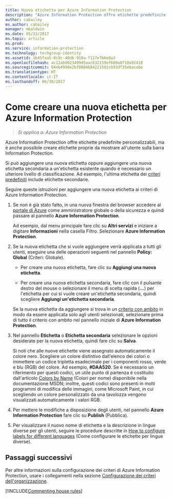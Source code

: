 ```yaml
---
title: Nuova etichetta per Azure Information Protection
description: "Azure Information Protection offre etichette predefinite personalizzabili, ma è anche possibile creare etichette proprie da mostrare all'utente sulla barra Information Protection."
author: cabailey
ms.author: cabailey
manager: mbaldwin
ms.date: 05/23/2017
ms.topic: article
ms.prod: 
ms.service: information-protection
ms.technology: techgroup-identity
ms.assetid: 1b45faa5-0c9c-40d6-910a-f117e7b6e8a3
ms.openlocfilehash: ac12ab9023499d5aac632159ef689a8f10a91418
ms.sourcegitcommit: 04eb4990e2bf0004684221592cb93df35e6acebe
ms.translationtype: HT
ms.contentlocale: it-IT
ms.lasthandoff: 06/30/2017
---
```

# <a name="how-to-create-a-new-label-for-azure-information-protection"></a>Come creare una nuova etichetta per Azure Information Protection

>*Si applica a: Azure Information Protection*

Azure Information Protection offre etichette predefinite personalizzabili, ma è anche possibile creare etichette proprie da mostrare all'utente sulla barra Information Protection.

Si può aggiungere una nuova etichetta oppure aggiungere una nuova etichetta secondaria a un'etichetta esistente quando è necessario un ulteriore livello di classificazione. Ad esempio, l'ultima etichetta dei [criteri predefiniti](configure-policy-default.md) include etichette secondarie.

Seguire queste istruzioni per aggiungere una nuova etichetta ai criteri di Azure Information Protection.

1. Se non è già stato fatto, in una nuova finestra del browser accedere al [portale di Azure](https://portal.azure.com) come amministratore globale o della sicurezza e quindi passare al pannello **Azure Information Protection**. 
    
    Ad esempio, dal menu principale fare clic su **Altri servizi** e iniziare a digitare **Informazioni** nella casella Filtro. Selezionare **Azure Information Protection**.

2. Se la nuova etichetta che si vuole aggiungere verrà applicata a tutti gli utenti, eseguire una delle operazioni seguenti nel pannello **Policy: Global** (Criteri: Globale). 

    - Per creare una nuova etichetta, fare clic su **Aggiungi una nuova etichetta**.

    - Per creare una nuova etichetta secondaria, fare clic con il pulsante destro del mouse o selezionare il menu di scelta rapida (**...**) per l'etichetta per cui si vuole creare un'etichetta secondaria, quindi scegliere **Aggiungi un'etichetta secondaria**.
    
     Se la nuova etichetta da aggiungere si trova in un [criterio con ambito](configure-policy-scope.md) in modo da essere applicata solo agli utenti selezionati, selezionare prima di tutto il criterio con ambito nel pannello iniziale di **Azure Information Protection**.

3. Nel pannello **Etichetta** o **Etichetta secondaria** selezionare le opzioni desiderate per la nuova etichetta, quindi fare clic su **Salva**.
    
    Si noti che alle nuove etichette viene assegnato automaticamente il colore nero. Scegliere un colore distintivo dall'elenco dei colori o immettere un codice tripletta esadecimale per i componenti rosso, verde e blu (RGB) del colore. Ad esempio, **#DAA520**. Se è necessario un riferimento per questi codici, un utile punto di partenza è costituito dall'articolo [Colors by Name](https://msdn.microsoft.com/library/aa358802\(v=vs.85) (Colori per nome) disponibile nella documentazione MSDN; inoltre, questi codici sono presenti in molti programmi di modifica delle immagini, come Microsoft Paint, in cui scegliendo un colore personalizzato da una tavolozza vengono visualizzati automaticamente i valori RGB.

4. Per mettere le modifiche a disposizione degli utenti, nel pannello **Azure Information Protection** fare clic su **Publish** (Pubblica).

5. Per visualizzare il nuovo nome di etichetta e la descrizione in lingue diverse per gli utenti, seguire le procedure descritte in [How to configure labels for different languages](configure-policy-languages.md) (Come configurare le etichette per lingue diverse). 

## <a name="next-steps"></a>Passaggi successivi

Per altre informazioni sulla configurazione dei criteri di Azure Information Protection, usare i collegamenti nella sezione [Configurazione dei criteri dell'organizzazione](configure-policy.md#configuring-your-organizations-policy).  

[!INCLUDE[Commenting house rules](../includes/houserules.md)]


